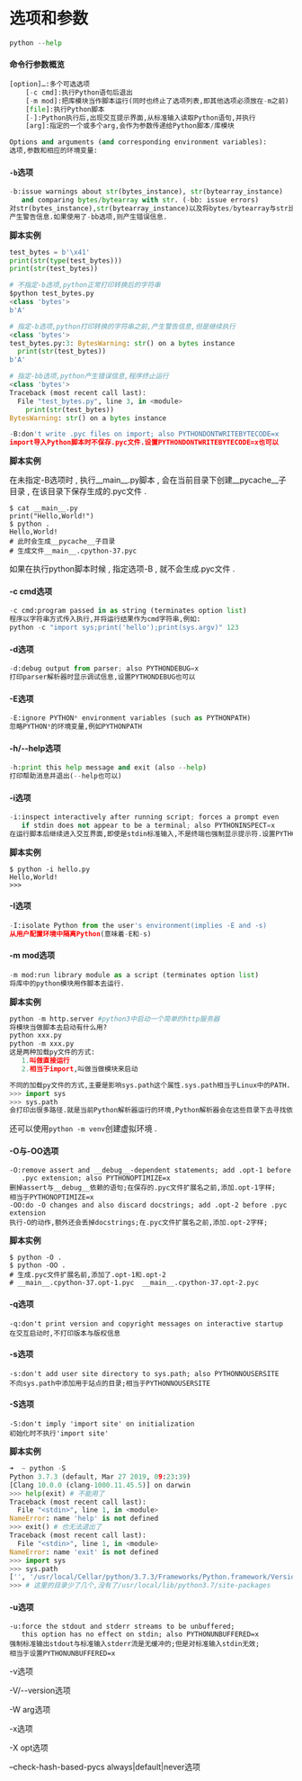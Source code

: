 # 选项和参数

```py
python --help
```

#### 命令行参数概览

```py
[option]…:多个可选选项
    [-c cmd]:执行Python语句后退出
    [-m mod]:把库模块当作脚本运行(同时也终止了选项列表,即其他选项必须放在-m之前)
    [file]:执行Python脚本
    [-]:Python执行后,出现交互提示界面,从标准输入读取Python语句,并执行
    [arg]:指定的一个或多个arg,会作为参数传递给Python脚本/库模块
```

```py
Options and arguments (and corresponding environment variables):
选项,参数和相应的环境变量:
```

#### `-b`选项

```py
-b:issue warnings about str(bytes_instance), str(bytearray_instance)
   and comparing bytes/bytearray with str. (-bb: issue errors)
对str(bytes_instance),str(bytearray_instance)以及将bytes/bytearray与str比较时,
产生警告信息.如果使用了-bb选项,则产生错误信息.
```

**脚本实例**

```py
test_bytes = b'\x41'
print(str(type(test_bytes)))
print(str(test_bytes))

# 不指定-b选项,python正常打印转换后的字符串
$python test_bytes.py
<class 'bytes'>
b'A'

# 指定-b选项,python打印转换的字符串之前,产生警告信息,但是继续执行
<class 'bytes'>
test_bytes.py:3: BytesWarning: str() on a bytes instance
  print(str(test_bytes))
b'A'

# 指定-bb选项,python产生错误信息,程序终止运行
<class 'bytes'>
Traceback (most recent call last):
  File "test_bytes.py", line 3, in <module>
    print(str(test_bytes))
BytesWarning: str() on a bytes instance
```

```py
-B:don't write .pyc files on import; also PYTHONDONTWRITEBYTECODE=x
import导入Python脚本时不保存.pyc文件.设置PYTHONDONTWRITEBYTECODE=x也可以
```

**脚本实例**

在未指定-B选项时 , 执行\_\_main\_\_.py脚本 , 会在当前目录下创建\_\_pycache\_\_子目录 , 在该目录下保存生成的.pyc文件 .

```
$ cat __main__.py
print("Hello,World!")
$ python .
Hello,World!
# 此时会生成__pycache__子目录
# 生成文件__main__.cpython-37.pyc
```

如果在执行python脚本时候 , 指定选项-B , 就不会生成.pyc文件 .

#### -c cmd选项

```py
-c cmd:program passed in as string (terminates option list)
程序以字符串方式传入执行,并将运行结果作为cmd字符串,例如:
python -c "import sys;print('hello');print(sys.argv)" 123
```

#### -d选项

```py
-d:debug output from parser; also PYTHONDEBUG=x
打印parser解析器时显示调试信息,设置PYTHONDEBUG也可以
```

#### -E选项

```py
-E:ignore PYTHON* environment variables (such as PYTHONPATH)
忽略PYTHON*的环境变量,例如PYTHONPATH
```

#### -h/--help选项

```py
-h:print this help message and exit (also --help)
打印帮助消息并退出(--help也可以)
```

#### -i选项

```py
-i:inspect interactively after running script; forces a prompt even
   if stdin does not appear to be a terminal; also PYTHONINSPECT=x
在运行脚本后继续进入交互界面,即使是stdin标准输入,不是终端也强制显示提示符.设置PYTHONINSPECT也可以.
```

**脚本实例**

```
$ python -i hello.py
Hello,World!
>>>
```

#### -I选项

```py
-I:isolate Python from the user's environment(implies -E and -s)
从用户配置环境中隔离Python(意味着-E和-s)
```

#### -m mod选项

```py
-m mod:run library module as a script (terminates option list)
将库中的python模块用作脚本去运行.
```

**脚本实例**

```py
python -m http.server #python3中启动一个简单的http服务器
将模块当做脚本去启动有什么用?
python xxx.py
python -m xxx.py
这是两种加载py文件的方式:
   1.叫做直接运行
   2.相当于import,叫做当做模块来启动

不同的加载py文件的方式,主要是影响sys.path这个属性.sys.path相当于Linux中的PATH.
>>> import sys
>>> sys.path
会打印出很多路径.就是当前Python解析器运行的环境,Python解析器会在这些目录下去寻找依赖库.
```

还可以使用`python -m venv`创建虚拟环境 .

#### -O与-OO选项

```
-O:remove assert and __debug__-dependent statements; add .opt-1 before
   .pyc extension; also PYTHONOPTIMIZE=x
删掉assert与__debug__依赖的语句;在保存的.pyc文件扩展名之前,添加.opt-1字样;
相当于PYTHONOPTIMIZE=x
-OO:do -O changes and also discard docstrings; add .opt-2 before .pyc extension
执行-O的动作,额外还会丢掉docstrings;在.pyc文件扩展名之前,添加.opt-2字样;
```

**脚本实例**

```
$ python -O .
$ python -OO .
# 生成.pyc文件扩展名前,添加了.opt-1和.opt-2
# __main__.cpython-37.opt-1.pyc  __main__.cpython-37.opt-2.pyc
```

#### -q选项

```
-q:don't print version and copyright messages on interactive startup
在交互启动时,不打印版本与版权信息
```

#### -s选项

```
-s:don't add user site directory to sys.path; also PYTHONNOUSERSITE
不向sys.path中添加用于站点的目录;相当于PYTHONNOUSERSITE
```

#### -S选项

```
-S:don't imply 'import site' on initialization
初始化时不执行'import site'
```

**脚本实例**

```py
➜  ~ python -S
Python 3.7.3 (default, Mar 27 2019, 09:23:39)
[Clang 10.0.0 (clang-1000.11.45.5)] on darwin
>>> help(exit) # 不能用了
Traceback (most recent call last):
  File "<stdin>", line 1, in <module>
NameError: name 'help' is not defined
>>> exit() # 也无法退出了
Traceback (most recent call last):
  File "<stdin>", line 1, in <module>
NameError: name 'exit' is not defined
>>> import sys
>>> sys.path
['', '/usr/local/Cellar/python/3.7.3/Frameworks/Python.framework/Versions/3.7/lib/python37.zip', '/usr/local/Cellar/python/3.7.3/Frameworks/Python.framework/Versions/3.7/lib/python3.7', '/usr/local/Cellar/python/3.7.3/Frameworks/Python.framework/Versions/3.7/lib/python3.7/lib-dynload']
>>> # 这里的目录少了几个,没有了/usr/local/lib/python3.7/site-packages
```

#### -u选项

```
-u:force the stdout and stderr streams to be unbuffered;
   this option has no effect on stdin; also PYTHONUNBUFFERED=x
强制标准输出stdout与标准输入stderr流是无缓冲的;但是对标准输入stdin无效;
相当于设置PYTHONUNBUFFERED=x
```







-v选项







-V/--version选项



-W arg选项









-x选项







-X opt选项







–check-hash-based-pycs always\|default\|never选项




